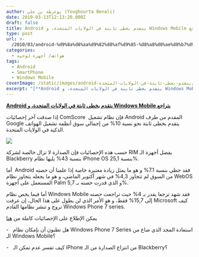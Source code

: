 ```yaml
---
author: يوغرطة بن علي (Youghourta Benali)
date: 2010-03-13T12:13:20.000Z
draft: false
title: Android يتقدم بخطى ثابتة في الولايات المتحدة، و Windows Mobile يتراجع
type: post
url: >-
  /2010/03/android-%d9%8a%d8%aa%d9%82%d8%af%d9%85-%d8%a8%d8%ae%d8%b7%d9%89-%d8%ab%d8%a7%d8%a8%d8%aa%d8%a9-%d9%81%d9%8a-%d8%a7%d9%84%d9%88%d9%84%d8%a7%d9%8a%d8%a7%d8%aa-%d8%a7%d9%84%d9%85%d8%aa%d8%ad%d8%af%d8%a9/
categories:
  - هواتف/ أجهزة لوحية
tags:
  - Android
  - SmartPhone
  - Windows Mobile
coverImage: /static/images/android-يتقدم-بخطى-ثابتة-في-الولايات-المتحدة/smartphones.jpg
excerpt: "[**Android يتقدم بخطى ثابتة في الولايات المتحدة، و Windows Mobile يتراجع**](https://www.it-scoop.com/2010/03/android-%d9%8a%d8%aa%d9%82%d8%af%d9%85-%d8%a8%d8%ae%d8%b7%d9%89-%d8%ab%d8%a7%d8%a8%d8%aa%d8%a9-%d9%81%d9%8a-%d8%a7%d9%84%d9%88%d9%84%d8%a7%d9%8a%d8%a7%d8%aa-%d8%a7%d9%84%d9%85%d8%aa%d8%ad%d8%af%d8%a9/)\n\nإذا صدقت آخر إحصائيات ComScore \_فإن نظام تشغيل Android المقدم من طرف Google يتقدم بخطى ثابتة نحو نسبة 10% من إجمالي سوق أنظمة تشغيل الهواتف الذكية في الولايات المتحدة.\n\n\n\nحسب هذه"
---
```

[**Android يتقدم بخطى ثابتة في الولايات المتحدة، و Windows Mobile يتراجع**](https://www.it-scoop.com/2010/03/android-%d9%8a%d8%aa%d9%82%d8%af%d9%85-%d8%a8%d8%ae%d8%b7%d9%89-%d8%ab%d8%a7%d8%a8%d8%aa%d8%a9-%d9%81%d9%8a-%d8%a7%d9%84%d9%88%d9%84%d8%a7%d9%8a%d8%a7%d8%aa-%d8%a7%d9%84%d9%85%d8%aa%d8%ad%d8%af%d8%a9/)

إذا صدقت آخر إحصائيات ComScore  فإن نظام تشغيل Android المقدم من طرف Google يتقدم بخطى ثابتة نحو نسبة 10% من إجمالي سوق أنظمة تشغيل الهواتف الذكية في الولايات المتحدة.

![](/static/images/android-يتقدم-بخطى-ثابتة-في-الولايات-المتحدة/smartphones.jpg)

حسب هذه الإحصائيات فإن الصدارة لا تزال خالصة لشركة RIM بفضل أجهزة الـ Blackberry بنسبة 43% يليها نظام iPhone OS بنسبة 25,1%.

أما  Android فقد حظي بنسبة 7.1% و هو ما يمثل زيادة معتبرة خاصة إذا علمنا أن حصته من السوق لم تتجاوز 4,3% في شهر أكتوبر الماضي، و هو ما يجعله يتجاوز نظام WebOS المستعمل على أجهزة Palm و الذي قدرت حصته بـ 5,7%.

أما فيما يخص نظام Windows Mobile فقد شهد ترجعا يقدر بـ 4% حيث تراجعت حصته إلى 15,7% فقط، و هو الأمر الذي لن يطول على هذا الحال، إن عرفت Microsoft كيف تروج و تنشر نظامها القادم Windows Phone 7 series.

يمكن الإطلاع على الإحصائيات كاملة من [هنا](http://www.comscore.com/Press_Events/Press_Releases/2010/3/comScore_Reports_January\_2010\_U.S.\_Mobile_Subscriber_Market_Share)

\-   هل تظنون أن بإمكان نظام Windows Phone 7 Series استعادة المجد الذي ضاع من الـ Windows Mobile؟

\-   كيف تفسر عدم تمكن الـ iPhone من انتزاع الصدارة من الـ Blackberry؟

